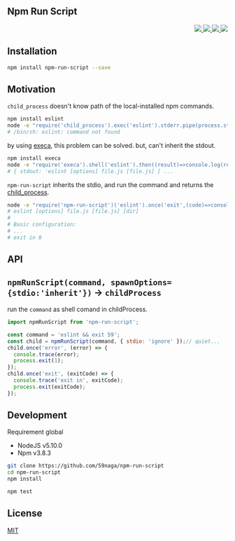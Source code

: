 Npm Run Script
---

<p align="right">
  <a href="https://npmjs.org/package/npm-run-script">
    <img src="https://img.shields.io/npm/v/npm-run-script.svg?style=flat-square">
  </a>
  <a href="https://travis-ci.org/59naga/npm-run-script">
    <img src="http://img.shields.io/travis/59naga/npm-run-script.svg?style=flat-square">
  </a>
  <a href="https://codeclimate.com/github/59naga/npm-run-script/coverage">
    <img src="https://img.shields.io/codeclimate/github/59naga/npm-run-script.svg?style=flat-square">
  </a>
  <a href="https://gemnasium.com/59naga/npm-run-script">
    <img src="https://img.shields.io/gemnasium/59naga/npm-run-script.svg?style=flat-square">
  </a>
</p>

Installation
---
```bash
npm install npm-run-script --save
```

Motivation
---
`child_process` doesn't know path of the local-installed npm commands.

```bash
npm install eslint
node -e "require('child_process').exec('eslint').stderr.pipe(process.stderr)"
# /bin/sh: eslint: command not found
```

by using [execa](https://github.com/sindresorhus/execa), this problem can be solved. but, can't inherit the stdout.

```bash
npm install execa
node -e "require('execa').shell('eslint').then((result)=>console.log(result))"
# { stdout: 'eslint [options] file.js [file.js] [ ...
```

`npm-run-script` inherits the stdio, and run the command and returns the [child_process](https://nodejs.org/api/child_process.html).

```bash
node -e "require('npm-run-script')('eslint').once('exit',(code)=>console.log('exit in',code))"
# eslint [options] file.js [file.js] [dir]
#
# Basic configuration:
# ...
# exit in 0
```

API
---

## `npmRunScript(command, spawnOptions={stdio:'inherit'})` -> `childProcess`

run the `command` as shell comand in childProcess.

```js
import npmRunScript from 'npm-run-script';

const command = 'eslint && exit 59';
const child = npmRunScript(command, { stdio: 'ignore' });// quiet...
child.once('error', (error) => {
  console.trace(error);
  process.exit(1);
});
child.once('exit', (exitCode) => {
  console.trace('exit in', exitCode);
  process.exit(exitCode);
});
```

Development
---
Requirement global
* NodeJS v5.10.0
* Npm v3.8.3

```bash
git clone https://github.com/59naga/npm-run-script
cd npm-run-script
npm install

npm test
```

License
---
[MIT](http://59naga.mit-license.org/)
